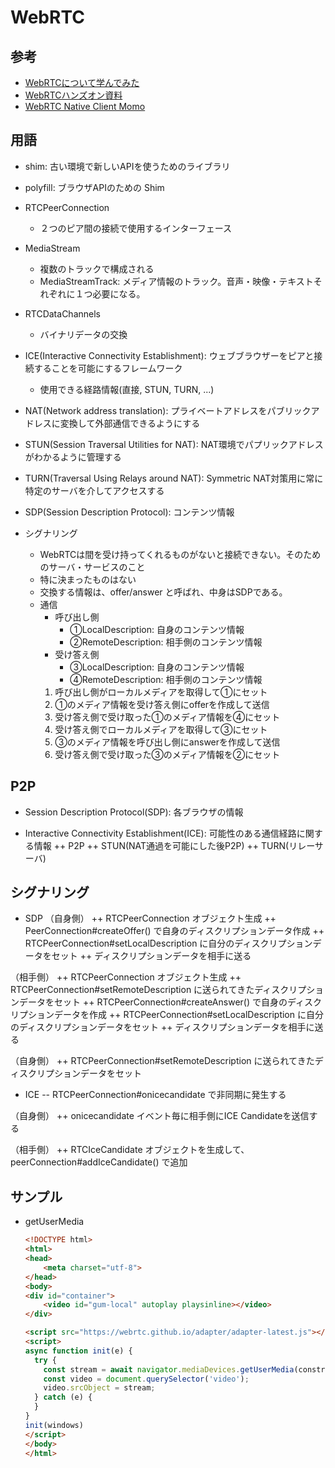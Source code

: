 # WebRTC

## 参考

- [WebRTCについて学んでみた](https://qiita.com/mush/items/121e45fefed009b6ad5e)
- [WebRTCハンズオン資料](https://qiita.com/yusuke84/items/de9f0f6d221acec6fc07)
- [WebRTC Native Client Momo](https://momo.shiguredo.jp/)

## 用語

- shim: 古い環境で新しいAPIを使うためのライブラリ
- polyfill: ブラウザAPIのための Shim

- RTCPeerConnection
  - ２つのピア間の接続で使用するインターフェース
- MediaStream
  - 複数のトラックで構成される
  - MediaStreamTrack: メディア情報のトラック。音声・映像・テキストそれぞれに１つ必要になる。
- RTCDataChannels
  - バイナリデータの交換

- ICE(Interactive Connectivity Establishment): ウェブブラウザーをピアと接続することを可能にするフレームワーク
  - 使用できる経路情報(直接, STUN, TURN, ...)
- NAT(Network address translation): プライベートアドレスをパブリックアドレスに変換して外部通信できるようにする
- STUN(Session Traversal Utilities for NAT): NAT環境でパプリックアドレスがわかるように管理する
- TURN(Traversal Using Relays around NAT): Symmetric NAT対策用に常に特定のサーバを介してアクセスする
- SDP(Session Description Protocol): コンテンツ情報

- シグナリング
  - WebRTCは間を受け持ってくれるものがないと接続できない。そのためのサーバ・サービスのこと
  - 特に決まったものはない
  - 交換する情報は、offer/answer と呼ばれ、中身はSDPである。
  - 通信
    - 呼び出し側
      - ①LocalDescription: 自身のコンテンツ情報
      - ②RemoteDescription: 相手側のコンテンツ情報
    - 受け答え側
      - ③LocalDescription: 自身のコンテンツ情報
      - ④RemoteDescription: 相手側のコンテンツ情報
    1. 呼び出し側がローカルメディアを取得して①にセット
    2. ①のメディア情報を受け答え側にofferを作成して送信
    3. 受け答え側で受け取った①のメディア情報を④にセット
    4. 受け答え側でローカルメディアを取得して③にセット
    5. ③のメディア情報を呼び出し側にanswerを作成して送信
    6. 受け答え側で受け取った③のメディア情報を②にセット

## P2P

- Session Description Protocol(SDP): 各ブラウザの情報

- Interactive Connectivity Establishment(ICE): 可能性のある通信経路に関する情報
++ P2P
++ STUN(NAT通過を可能にした後P2P)
++ TURN(リレーサーバ)

## シグナリング

- SDP
（自身側）
++ RTCPeerConnection オブジェクト生成
++ PeerConnection#createOffer() で自身のディスクリプションデータ作成
++ RTCPeerConnection#setLocalDescription に自分のディスクリプションデータをセット
++ ディスクリプションデータを相手に送る

（相手側）
++ RTCPeerConnection オブジェクト生成
++ RTCPeerConnection#setRemoteDescription に送られてきたディスクリプションデータをセット
++ RTCPeerConnection#createAnswer() で自身のディスクリプションデータを作成
++ RTCPeerConnection#setLocalDescription に自分のディスクリプションデータをセット
++ ディスクリプションデータを相手に送る

（自身側）
++ RTCPeerConnection#setRemoteDescription に送られてきたディスクリプションデータをセット

- ICE
-- RTCPeerConnection#onicecandidate で非同期に発生する

（自身側）
++ onicecandidate イベント毎に相手側にICE Candidateを送信する

（相手側）
++ RTCIceCandidate オブジェクトを生成して、peerConnection#addIceCandidate() で追加


## サンプル

- getUserMedia

  ```html
  <!DOCTYPE html>
  <html>
  <head>
      <meta charset="utf-8">
  </head>
  <body>
  <div id="container">
      <video id="gum-local" autoplay playsinline></video>
  </div>

  <script src="https://webrtc.github.io/adapter/adapter-latest.js"></script>
  <script>
  async function init(e) {
    try {
      const stream = await navigator.mediaDevices.getUserMedia(constraints);
      const video = document.querySelector('video');
      video.srcObject = stream;
    } catch (e) {
    }
  }
  init(windows)
  </script>
  </body>
  </html>
  ```
